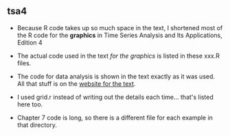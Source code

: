 ## tsa4
* Because R code takes up so much space in the text, I shortened most of the R code for the **graphics** in Time Series Analysis and Its Applications, Edition 4

* The actual code used in the text *for the graphics* is listed in these xxx.R files.  

* The code for data analysis is shown in the text exactly as it was used.  All that stuff is on the [website for the text](http://www.stat.pitt.edu/stoffer/tsa4/).

* I used grid.r instead of writing out the details each time... that's listed here too.

* Chapter 7 code is long, so there is a different file for each example in that directory.